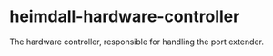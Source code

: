# heimdall-hardware-controller
The hardware controller, responsible for handling the port extender.
